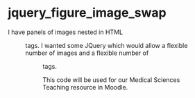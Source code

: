 # jquery_figure_image_swap

I have panels of images nested in HTML <figure> tags. I wanted some JQuery which would allow
a flexible number of images and a flexible number of <figure> tags.

This code will be used for our Medical Sciences Teaching resource in Moodle.

